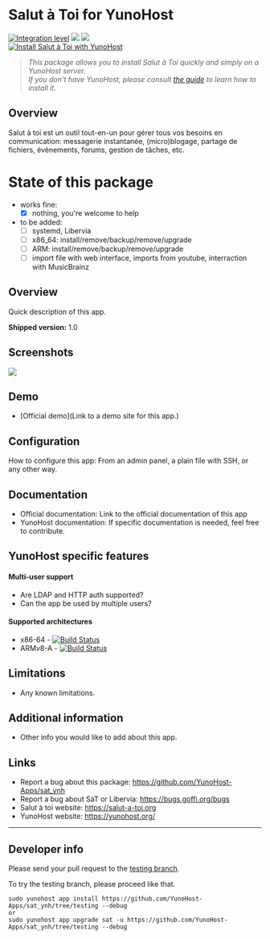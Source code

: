 # Salut à Toi for YunoHost

[![Integration level](https://dash.yunohost.org/integration/sat.svg)](https://dash.yunohost.org/appci/app/sat) ![](https://ci-apps.yunohost.org/ci/badges/sat.status.svg) ![](https://ci-apps.yunohost.org/ci/badges/sat.maintain.svg)  
[![Install Salut à Toi with YunoHost](https://install-app.yunohost.org/install-with-yunohost.png)](https://install-app.yunohost.org/?app=sat)

> *This package allows you to install Salut à Toi quickly and simply on a YunoHost server.  
If you don't have YunoHost, please consult [the guide](https://yunohost.org/#/install) to learn how to install it.*

## Overview
Salut à toi est un outil tout-en-un pour gérer tous vos besoins en communication: messagerie instantanée, (micro)blogage, partage de fichiers, événements, forums, gestion de tâches, etc.

# State of this package

* works fine:
  * [x] nothing, you're welcome to help 

* to be added:
  * [ ] systemd, Libervia
  * [ ] x86_64: install/remove/backup/remove/upgrade
  * [ ] ARM: install/remove/backup/remove/upgrade
  * [ ] import file with web interface, imports from youtube, interraction with MusicBrainz 

## Overview
Quick description of this app.

**Shipped version:** 1.0

## Screenshots

![](https://salut-a-toi.org/cagou_chat_desktop.jpg)

## Demo

* [Official demo](Link to a demo site for this app.)

## Configuration

How to configure this app: From an admin panel, a plain file with SSH, or any other way.

## Documentation

 * Official documentation: Link to the official documentation of this app
 * YunoHost documentation: If specific documentation is needed, feel free to contribute.

## YunoHost specific features

#### Multi-user support

 * Are LDAP and HTTP auth supported?
 * Can the app be used by multiple users?

#### Supported architectures

* x86-64 - [![Build Status](https://ci-apps.yunohost.org/ci/logs/sat%20%28Apps%29.svg)](https://ci-apps.yunohost.org/ci/apps/sat/)
* ARMv8-A - [![Build Status](https://ci-apps-arm.yunohost.org/ci/logs/sat%20%28Apps%29.svg)](https://ci-apps-arm.yunohost.org/ci/apps/sat/)

## Limitations

* Any known limitations.

## Additional information

* Other info you would like to add about this app.

## Links

 * Report a bug about this package: https://github.com/YunoHost-Apps/sat_ynh
 * Report a bug about SàT or Libervia: https://bugs.goffi.org/bugs
 * Salut à toi website: https://salut-a-toi.org
 * YunoHost website: https://yunohost.org/

---

## Developer info

Please send your pull request to the [testing branch](https://github.com/YunoHost-Apps/sat_ynh/tree/testing).

To try the testing branch, please proceed like that.
```
sudo yunohost app install https://github.com/YunoHost-Apps/sat_ynh/tree/testing --debug
or
sudo yunohost app upgrade sat -u https://github.com/YunoHost-Apps/sat_ynh/tree/testing --debug
```
